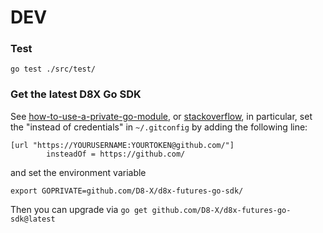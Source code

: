 # DEV

### Test

`go test ./src/test/`

### Get the latest D8X Go SDK
See [how-to-use-a-private-go-module](https://www.digitalocean.com/community/tutorials/how-to-use-a-private-go-module-in-your-own-project#configuring-go-to-access-private-modules),
or [stackoverflow](https://stackoverflow.com/questions/27500861/whats-the-proper-way-to-go-get-a-private-repository),
in particular, set the "instead of credentials" in `~/.gitconfig` by adding the following line:
```
[url "https://YOURUSERNAME:YOURTOKEN@github.com/"]
        insteadOf = https://github.com/
```
and set the environment variable
```
export GOPRIVATE=github.com/D8-X/d8x-futures-go-sdk/
```
Then you can upgrade via `go get github.com/D8-X/d8x-futures-go-sdk@latest`
